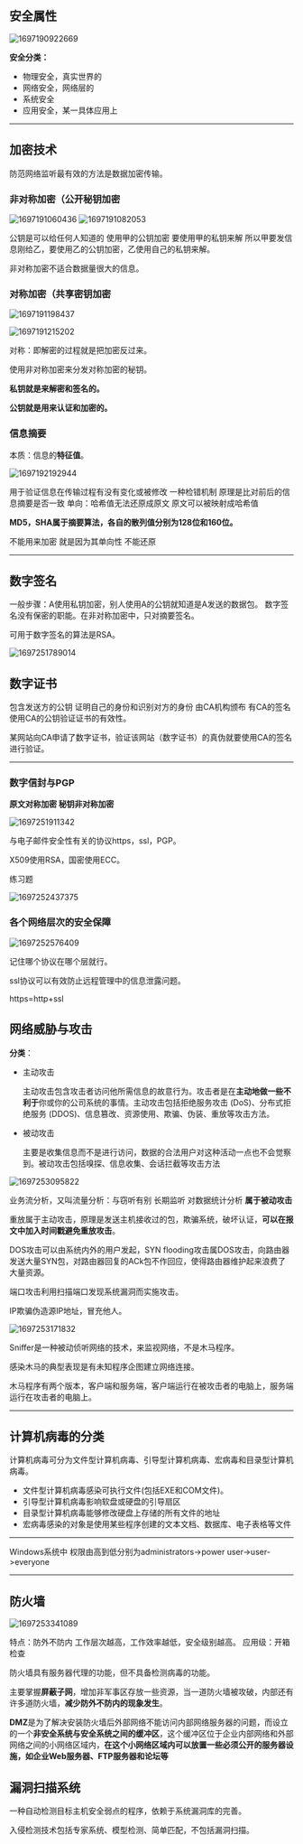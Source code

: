 ## 安全属性

![1697190922669](05软考信息安全.assets/1697190922669.png)

**安全分类：**

- 物理安全，真实世界的
- 网络安全，网络层的
- 系统安全
- 应用安全，某一具体应用上

---

## 加密技术

防范网络监听最有效的方法是数据加密传输。

###  非对称加密（公开秘钥加密

![1697191060436](05软考信息安全.assets/1697191060436.png)
![1697191082053](05软考信息安全.assets/1697191082053.png)

公钥是可以给任何人知道的
使用甲的公钥加密 要使用甲的私钥来解
所以甲要发信息刚给乙，要使用乙的公钥加密，乙使用自己的私钥来解。

非对称加密不适合数据量很大的信息。

### 对称加密（共享密钥加密

![1697191198437](05软考信息安全.assets/1697191198437.png)

![1697191215202](05软考信息安全.assets/1697191215202.png)

对称：即解密的过程就是把加密反过来。

使用非对称加密来分发对称加密的秘钥。

**私钥就是来解密和签名的。**

**公钥就是用来认证和加密的。**

### 信息摘要

本质：信息的**特征值**。

![1697192192944](05软考信息安全.assets/1697192192944.png)

用于验证信息在传输过程有没有变化或被修改 一种检错机制 原理是比对前后的信息摘要是否一致
单向：哈希值无法还原成原文 原文可以被映射成哈希值

**MD5，SHA属于摘要算法，各自的散列值分别为128位和160位。**

不能用来加密 就是因为其单向性 不能还原

---

## 数字签名

一般步骤：A使用私钥加密，别人使用A的公钥就知道是A发送的数据包。
数字签名没有保密的职能。在非对称加密中，只对摘要签名。

可用于数字签名的算法是RSA。

![1697251789014](05软考信息安全.assets/1697251789014.png)

## 数字证书

包含发送方的公钥 证明自己的身份和识别对方的身份 由CA机构颁布 有CA的签名 使用CA的公钥验证证书的有效性。

某网站向CA申请了数字证书，验证该网站（数字证书）的真伪就要使用CA的签名进行验证。

---

### 数字信封与PGP

**原文对称加密 秘钥非对称加密**

![1697251911342](05软考信息安全.assets/1697251911342.png)

与电子邮件安全性有关的协议https，ssl，PGP。

X509使用RSA，国密使用ECC。

练习题

![1697252437375](05软考信息安全.assets/1697252437375.png)

### 各个网络层次的安全保障

![1697252576409](05软考信息安全.assets/1697252576409.png)

记住哪个协议在哪个层就行。

ssl协议可以有效防止远程管理中的信息泄露问题。

https=http+ssl

## 网络威胁与攻击

**分类**：

- 主动攻击

  主动攻击包含攻击者访问他所需信息的故意行为。攻击者是在**主动地做一些不利于**你或你的公司系统的事情。主动攻击包括拒绝服务攻击 (DoS)、分布式拒绝服务 (DDOS)、信息篡改、资源使用、欺骗、伪装、重放等攻击方法。

- 被动攻击

  主要是收集信息而不是进行访问，数据的合法用户对这种活动一点也不会觉察到。被动攻击包括嗅探、信息收集、会话拦截等攻击方法



![1697253095822](05软考信息安全.assets/1697253095822.png)

业务流分析，又叫流量分析：与窃听有别 长期监听 对数据统计分析  **属于被动攻击**

重放属于主动攻击，原理是发送主机接收过的包，欺骗系统，破坏认证，**可以在报文中加入时间戳避免重放攻击**。

DOS攻击可以由系统内外的用户发起，SYN flooding攻击属DOS攻击，向路由器发送大量SYN包，对路由器回复的ACk包不作回应，使得路由器维护起来浪费了大量资源。

端口攻击利用扫描端口发现系统漏洞而实施攻击。

IP欺骗伪造源IP地址，冒充他人。

![1697253171832](05软考信息安全.assets/1697253171832.png)

Sniffer是一种被动侦听网络的技术，来监视网络，不是木马程序。

感染木马的典型表现是有未知程序企图建立网络连接。

木马程序有两个版本，客户端和服务端，客户端运行在被攻击者的电脑上，服务端运行在攻击者的电脑上。

---

## 计算机病毒的分类

计算机病毒可分为文件型计算机病毒、引导型计算机病毒、宏病毒和目录型计算机病毒。

- 文件型计算机病毒感染可执行文件(包括EXE和COM文件)。
- 引导型计算机病毒影响软盘或硬盘的引导扇区
- 目录型计算机病毒能够修改硬盘上存储的所有文件的地址
- 宏病毒感染的对象是使用某些程序创建的文本文档、数据库、电子表格等文件

---

Windows系统中 权限由高到低分别为administrators->power user->user->everyone

---

## 防火墙

![1697253341089](05软考信息安全.assets/1697253341089.png)

特点：防外不防内 工作层次越高，工作效率越低，安全级别越高。
应用级：开箱检查

防火墙具有服务器代理的功能，但不具备检测病毒的功能。

主要掌握**屏蔽子网**，增加非军事区存放一些资源，当一道防火墙被攻破，内部还有许多道防火墙，**减少防外不防内的现象发生**。

**DMZ**是为了解决安装防火墙后外部网络不能访问内部网络服务器的问题，而设立的一个**非安全系统与安全系统之间的缓冲区**，这个缓冲区位于企业内部网络和外部网络之间的小网络区域内，**在这个小网络区域内可以放置一些必须公开的服务器设施，如企业Web服务器、FTP服务器和论坛等**

## 漏洞扫描系统

一种自动检测目标主机安全弱点的程序，依赖于系统漏洞库的完善。

入侵检测技术包括专家系统、模型检测、简单匹配，不包括漏洞扫描。
